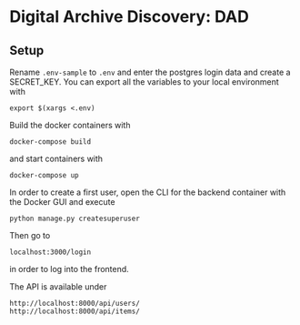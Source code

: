 # Digital Archive Discovery: DAD
## Setup
Rename ```.env-sample``` to ```.env``` and enter the postgres login data and create a SECRET_KEY.
You can export all the variables to your local environment with

```
export $(xargs <.env)
```

Build the docker containers with

```
docker-compose build
```

and start containers with 

```
docker-compose up
```

In order to create a first user, open the CLI for the backend container with the Docker GUI 
and execute

```
python manage.py createsuperuser
```

Then go to 

```
localhost:3000/login
```

in order to log into the frontend. 

The API is available under

```
http://localhost:8000/api/users/
http://localhost:8000/api/items/
```





